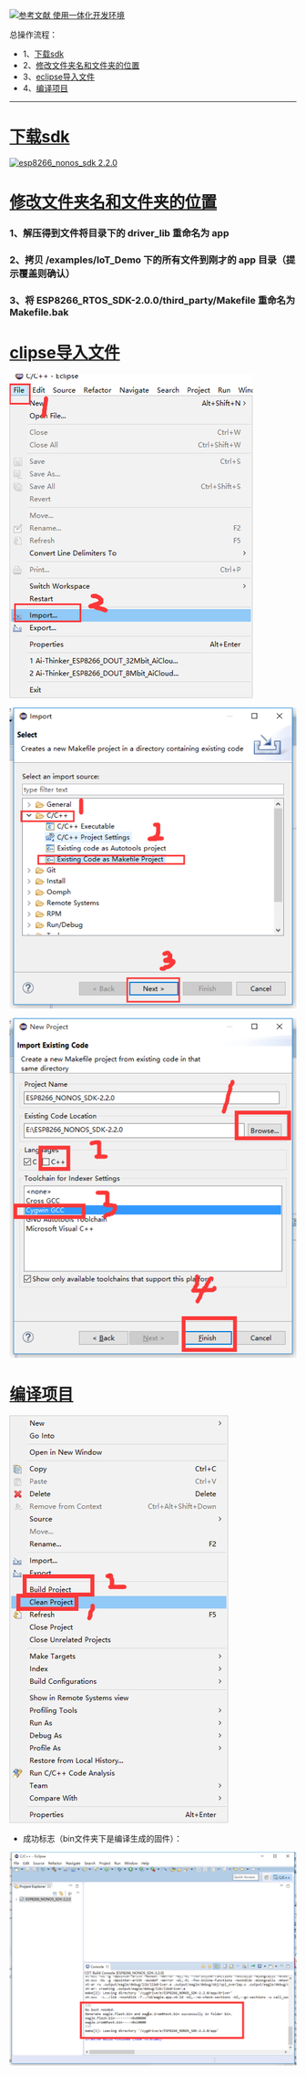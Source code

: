 [![](https://img.shields.io/badge/参考文献-使用一体化开发环境-red.svg "参考文献 使用一体化开发环境")](http://wiki.ai-thinker.com/ai_ide_use)

总操作流程：
- 1、[下载sdk](#ESP8266-01)
- 2、[修改文件夹名和文件夹的位置](#ESP8266-02)
- 3、[eclipse导入文件](#ESP8266-03)
- 4、[编译项目](#ESP8266-04)

----------


# <a name="ESP8266-01" href="#" >下载sdk</a>

[![](https://img.shields.io/badge/esp8266_nonos_sdk-2.2.0-green.svg "esp8266_nonos_sdk 2.2.0")](https://pan.baidu.com/s/1s9D4dHNnyssVwbeVK0ZZbQ)

# <a name="ESP8266-02" href="#" >修改文件夹名和文件夹的位置</a>
### 1、解压得到文件将目录下的 driver_lib 重命名为 app
### 2、拷贝 /examples/IoT_Demo 下的所有文件到刚才的 app 目录（提示覆盖则确认）
### 3、将 ESP8266_RTOS_SDK-2.0.0/third_party/Makefile 重命名为 Makefile.bak
# <a name="ESP8266-03" href="#" >clipse导入文件</a>

![](image/3-1.png)

![](image/3-2.png)

![](image/3-3.png)

# <a name="ESP8266-04" href="#" >编译项目</a>

![](image/3-4.png)

- 成功标志（bin文件夹下是编译生成的固件）：

![](image/3-5.png)



